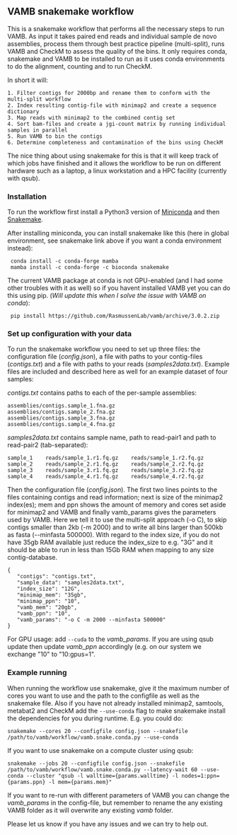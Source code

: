 ## VAMB snakemake workflow

This is a snakemake workflow that performs all the necessary steps to run VAMB. As input it takes paired end reads and individual sample de novo assemblies, process them through best practice pipeline (multi-split), runs VAMB and CheckM to assess the quality of the bins. It only requires conda, snakemake and VAMB to be installed to run as it uses conda environments to do the alignment, counting and to run CheckM.  

In short it will:

```
1. Filter contigs for 2000bp and rename them to conform with the multi-split workflow
2. Index resulting contig-file with minimap2 and create a sequence dictionary
3. Map reads with minimap2 to the combined contig set
4. Sort bam-files and create a jgi-count matrix by running individual samples in parallel 
5. Run VAMB to bin the contigs
6. Determine completeness and contamination of the bins using CheckM
```

The nice thing about using snakemake for this is that it will keep track of which jobs have finished and it allows the workflow to be run on different hardware such as a laptop, a linux workstation and a HPC facility (currently with qsub).

### Installation 
To run the workflow first install a Python3 version of [Miniconda](https://docs.conda.io/en/latest/miniconda.html) and then [Snakemake](https://snakemake.readthedocs.io/en/stable/getting_started/installation.html).

After installing miniconda, you can install snakemake like this (here in global environment, see snakemake link above if you want a conda environment instead):

```
 conda install -c conda-forge mamba
 mamba install -c conda-forge -c bioconda snakemake
```

The current VAMB package at conda is not GPU-enabled (and I had some other troubles with it as well) so if you havent installed VAMB yet you can do this using pip. (_Will update this when I solve the issue with VAMB on conda_):

```
 pip install https://github.com/RasmussenLab/vamb/archive/3.0.2.zip
```

### Set up configuration with your data

To run the snakemake workflow you need to set up three files: the configuration file (_config.json_), a file with paths to your contig-files (_contigs.txt_) and a file with paths to your reads (_samples2data.txt_). Example files are included and described here as well for an example dataset of four samples: 

_contigs.txt_ contains paths to each of the per-sample assemblies:
```
assemblies/contigs.sample_1.fna.gz
assemblies/contigs.sample_2.fna.gz
assemblies/contigs.sample_3.fna.gz
assemblies/contigs.sample_4.fna.gz
```

_samples2data.txt_ contains sample name, path to read-pair1 and path to read-pair2 (tab-separated):
```
sample_1    reads/sample_1.r1.fq.gz    reads/sample_1.r2.fq.gz
sample_2    reads/sample_2.r1.fq.gz    reads/sample_2.r2.fq.gz
sample_3    reads/sample_3.r1.fq.gz    reads/sample_3.r2.fq.gz
sample_4    reads/sample_4.r1.fq.gz    reads/sample_4.r2.fq.gz

```

Then the configuration file (_config.json_). The first two lines points to the files containing contigs and read information; next is size of the minimap2 index(es); mem and ppn shows the amount of memory and cores set aside for minimap2 and VAMB and finally vamb_params gives the parameters used by VAMB. Here we tell it to use the multi-split approach (-o C), to skip contigs smaller than 2kb (-m 2000) and to write all bins larger than 500kb as fasta (--minfasta 500000). With regard to the index size, if you do not have 35gb RAM available just reduce the index_size to e.g. "3G" and it should be able to run in less than 15Gb RAM when mapping to any size contig-database.  

```
{
   "contigs": "contigs.txt",
   "sample_data": "samples2data.txt",
   "index_size": "12G",
   "minimap_mem": "35gb",
   "minimap_ppn": "10",
   "vamb_mem": "20gb",
   "vamb_ppn": "10",
   "vamb_params": "-o C -m 2000 --minfasta 500000"
}
```

For GPU usage: add `--cuda` to the _vamb_params_. If you are using qsub update then update _vamb_ppn_ accordingly (e.g. on our system we exchange "10" to "10:gpus=1".


### Example running

When running the workflow use snakemake, give it the maximum number of cores you want to use and the path to the configfile as well as the snakemake file. Also if you have not already installed minimap2, samtools, metabat2 and CheckM add the `--use-conda` flag to make snakemake install the dependencies for you during runtime. E.g. you could do:

```
snakemake --cores 20 --configfile config.json --snakefile /path/to/vamb/workflow/vamb.snake.conda.py --use-conda
```

If you want to use snakemake on a compute cluster using qsub:
```
snakemake --jobs 20 --configfile config.json --snakefile /path/to/vamb/workflow/vamb.snake.conda.py --latency-wait 60 --use-conda --cluster "qsub -l walltime={params.walltime} -l nodes=1:ppn={params.ppn} -l mem={params.mem}" 
```

If you want to re-run with different parameters of VAMB you can change the _vamb_params_ in the config-file, but remember to rename the any existing VAMB folder as it will  overwrite any existing _vamb_ folder.

Please let us know if you have any issues and we can try to help out.

